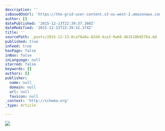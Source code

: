 ```yaml
---
description: ''
isBasedOnUrl: 'https://the-grid-user-content.s3-us-west-2.amazonaws.com/9c963de9-8f47-44a3-be62-cec171839d9d.png'
author: []
datePublished: '2015-12-13T22:39:37.260Z'
dateModified: '2015-12-13T22:39:32.374Z'
title: ''
sourcePath: _posts/2015-12-13-8caf8a8a-82dd-4ca3-9a68-463510b9576a.md
published: true
inFeed: true
hasPage: false
inNav: false
inLanguage: null
starred: false
keywords: []
authors: []
publisher:
  name: null
  domain: null
  url: null
  favicon: null
_context: 'http://schema.org'
_type: Article

---
```

![](https://the-grid-user-content.s3-us-west-2.amazonaws.com/9c963de9-8f47-44a3-be62-cec171839d9d.png)